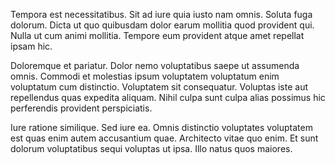 Tempora est necessitatibus. Sit ad iure quia iusto nam omnis. Soluta fuga dolorum. Dicta ut quo quibusdam dolor earum mollitia quod provident qui. Nulla ut cum animi mollitia. Tempore eum provident atque amet repellat ipsam hic.
 Doloremque et pariatur. Dolor nemo voluptatibus saepe ut assumenda omnis. Commodi et molestias ipsum voluptatem voluptatum enim voluptatum cum distinctio. Voluptatem sit consequatur. Voluptas iste aut repellendus quas expedita aliquam. Nihil culpa sunt culpa alias possimus hic perferendis provident perspiciatis.
 Iure ratione similique. Sed iure ea. Omnis distinctio voluptates voluptatem est quas enim autem accusantium quae. Architecto vitae quo enim. Et sunt dolorum voluptatibus sequi voluptas ut ipsa. Illo natus quos maiores.